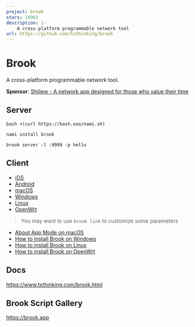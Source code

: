 ```yaml
---
project: brook
stars: 14902
description: |-
    A cross-platform programmable network tool
url: https://github.com/txthinking/brook
---
```


# Brook

A cross-platform programmable network tool.

**Sponsor**: [Shiliew - A network app designed for those who value their time](https://www.txthinking.com/shiliew.html)

## Server

```
bash <(curl https://bash.ooo/nami.sh)
```

```
nami install brook
```

```
brook server -l :9999 -p hello
```

## Client

- [iOS](https://apps.apple.com/us/app/brook-network-tool/id1216002642)
- [Android](https://github.com/txthinking/brook/releases/latest/download/Brook.apk)
- [macOS](https://apps.apple.com/us/app/brook-network-tool/id1216002642)
- [Windows](https://github.com/txthinking/brook/releases/latest/download/Brook.msix)
- [Linux](https://github.com/txthinking/brook/releases/latest/download/Brook.bin)
- [OpenWrt](https://www.txthinking.com/talks/articles/brook-openwrt-one-en.article)

> You may want to use `brook link` to customize some parameters

- [About App Mode on macOS](https://www.txthinking.com/talks/articles/macos-app-mode-en.article)
- [How to install Brook on Windows](https://www.txthinking.com/talks/articles/msix-brook-en.article)
- [How to install Brook on Linux](https://www.txthinking.com/talks/articles/linux-app-brook-en.article)
- [How to install Brook on OpenWrt](https://www.txthinking.com/talks/articles/brook-openwrt-en.article)

## Docs

https://www.txthinking.com/brook.html

## Brook Script Gallery

https://brook.app


